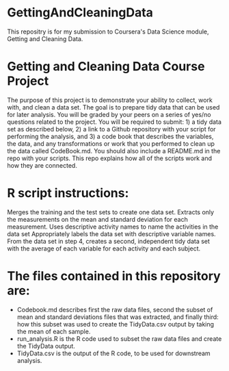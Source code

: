 # GettingAndCleaningData

This repositry is for my submission to Coursera's Data Science module, Getting and Cleaning Data.

# Getting and Cleaning Data Course Project

The purpose of this project is to demonstrate your ability to collect, work with, and clean a data set. The goal is to prepare tidy data that can be used for later analysis. You will be graded by your peers on a series of yes/no questions related to the project. You will be required to submit: 1) a tidy data set as described below, 2) a link to a Github repository with your script for performing the analysis, and 3) a code book that describes the variables, the data, and any transformations or work that you performed to clean up the data called CodeBook.md. You should also include a README.md in the repo with your scripts. This repo explains how all of the scripts work and how they are connected.

# R script instructions:

Merges the training and the test sets to create one data set.
Extracts only the measurements on the mean and standard deviation for each measurement.
Uses descriptive activity names to name the activities in the data set
Appropriately labels the data set with descriptive variable names.
From the data set in step 4, creates a second, independent tidy data set with the average of each variable for each activity and each subject.

# The files contained in this repository are:
- Codebook.md describes first the raw data files, second the subset of mean and standard deviations files that was extracted, and finally third: how this subset was used to create the TidyData.csv output by taking the mean of each sample.
- run_analysis.R is the R code used to subset the raw data files and create the TidyData output.
- TidyData.csv is the output of the R code, to be used for downstream analysis.
